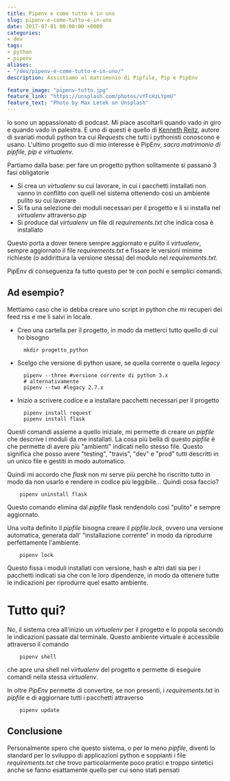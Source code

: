 ```yaml
---
title: Pipenv e come tutto è in uno
slug: pipenv-e-come-tutto-e-in-uno
date: 2017-07-01 00:00:00 +0000
categories:
- dev
tags:
- python
- pipenv
aliases:
- "/dev/pipenv-e-come-tutto-e-in-uno/"
description: Assistiamo al matrimonio di Pipfile, Pip e PipEnv

feature_image: "pipenv-tutto.jpg"
feature_link: "https://unsplash.com/photos/vYFcHzLYpmU"
feature_text: "Photo by Max Letek on Unsplash"
---
```

Io sono un appassionato di podcast. Mi piace ascoltarli quando vado in giro e quando vado in palestra. E uno di questi è quello di [Kenneth Reitz](https://www.kennethreitz.org/), autore di svariati moduli python tra cui _Requests_ che tutti i pythonisti conoscono e usano.
L'ultimo progetto suo di mio interesse è PipEnv, _sacro matrimonio di pipfile, pip e virtualenv_.

Partiamo dalla base: per fare un progetto python solitamente si passano 3 fasi obligatorie

* Si crea un _virtualenv_ su cui lavorare, in cui i pacchetti installati non vanno in conflitto con quelli nel sistema ottenendo così un ambiente pulito su cui lavorare
* Si fa una selezione dei moduli necessari per il progetto e li si installa nel _virtualenv_ attraverso _pip_
* Si produce dal _virtualenv_ un file di _requirements.txt_ che indica cosa è installato

Questo porta a dover tenere sempre aggiornato e pulito il _virtualenv_, sempre aggiornato il file _requirements.txt_ e fissare le versioni minime richieste (o addirittura la versione stessa) del modulo nel _requirements.txt_.

PipEnv di conseguenza fa tutto questo per te con pochi e semplici comandi.

## Ad esempio?
Mettiamo caso che io debba creare uno script in python che mi recuperi dei feed rss e me li salvi in locale.

* Creo una cartella per il progetto, in modo da metterci tutto quello di cui ho bisogno

        mkdir progetto_python

* Scelgo che versione di python usare, se quella corrente o quella _legacy_

        pipenv --three #versione corrente di python 3.x
        # alternativamente
        pipenv --two #legacy 2.7.x

* Inizio a scrivere codice e a installare pacchetti necessari per il progetto

        pipenv install request
        pipenv install flask

Questi comandi assieme a quello iniziale, mi permette di creare un _pipfile_ che descrive i moduli da me installati. La cosa più bella di questo _pipfile_ è che permette di avere più "ambienti" indicati nello stesso file. Questo significa che posso avere "testing", "travis", "dev" e "prod" tutti descritti in un unico file e gestiti in modo automatico.

Quindi mi accordo che  _flask_ non mi serve più perchè ho riscritto tutto in modo da non usarlo e rendere in codice più leggibile... Quindi cosa faccio?

        pipenv uninstall flask

Questo comando elimina dal _pipfile_ flask rendendolo così "pulito" e sempre aggiornato.

Una volta definito il _pipfile_ bisogna creare il _pipfile.lock_, ovvero una versione automatica, generata dall' "installazione corrente" in modo da riprodurre perfettamente l'ambiente.

        pipenv lock

Questo fissa i moduli installati con versione, hash e altri dati sia per i pacchetti indicati sia che con le loro dipendenze, in modo da ottenere tutte le indicazioni per riprodurre quel esatto ambiente.

# Tutto qui?
No, il sistema crea all'inizio un _virtualenv_ per il progetto e lo popola secondo le indicazioni passate dal terminale.
Questo ambiente virtuale è accessibile attraverso il comando

        pipenv shell

che apre una shell nel _virtualenv_ del progetto e permette di eseguire comandi nella stessa _virtualenv_.

In oltre _PipEnv_ permette di convertire, se non presenti, i _requirements.txt_ in _pipfile_ e di aggiornare tutti i pacchetti attraverso

        pipenv update

## Conclusione
Personalmente spero che questo sistema, o per lo meno _pipfile_, diventi lo standard per lo sviluppo di applicazioni python e soppianti i file _requirements.txt_ che trovo particolarmente poco pratici e troppo sintetici anche se fanno esattamente quello per cui sono stati pensati
